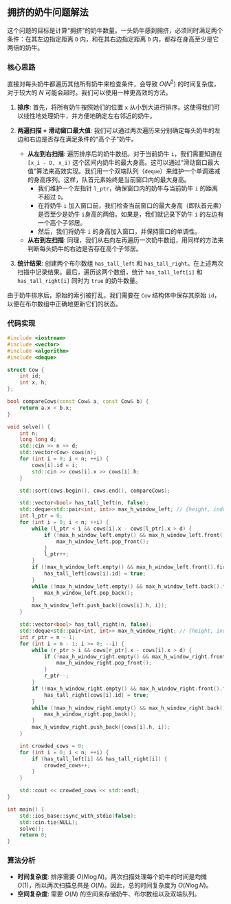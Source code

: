 ## 拥挤的奶牛问题解法

这个问题的目标是计算“拥挤”的奶牛数量。一头奶牛感到拥挤，必须同时满足两个条件：在其左边指定距离 `D` 内，和在其右边指定距离 `D` 内，都存在身高至少是它两倍的奶牛。

### 核心思路

直接对每头奶牛都遍历其他所有奶牛来检查条件，会导致 $O(N^2)$ 的时间复杂度，对于较大的 $N$ 可能会超时。我们可以使用一种更高效的方法。

1.  **排序**: 首先，将所有奶牛按照她们的位置 `x` 从小到大进行排序。这使得我们可以线性地处理奶牛，并方便地确定左右邻近的奶牛。

2.  **两遍扫描 + 滑动窗口最大值**: 我们可以通过两次遍历来分别确定每头奶牛的左边和右边是否存在满足条件的“高个子”奶牛。
    *   **从左到右扫描**: 遍历排序后的奶牛数组。对于当前奶牛 `i`，我们需要知道在 `[x_i - D, x_i)` 这个区间内奶牛的最大身高。这可以通过“滑动窗口最大值”算法来高效实现。我们用一个双端队列（`deque`）来维护一个单调递减的身高序列。这样，队首元素始终是当前窗口内的最大身高。
        *   我们维护一个左指针 `l_ptr`，确保窗口内的奶牛与当前奶牛 `i` 的距离不超过 `D`。
        *   在将奶牛 `i` 加入窗口前，我们检查当前窗口的最大身高（即队首元素）是否至少是奶牛 `i`身高的两倍。如果是，我们就记录下奶牛 `i` 的左边有一个高个子邻居。
        *   然后，我们将奶牛 `i` 的身高加入窗口，并保持窗口的单调性。
    *   **从右到左扫描**: 同理，我们从右向左再遍历一次奶牛数组，用同样的方法来判断每头奶牛的右边是否存在高个子邻居。

3.  **统计结果**: 创建两个布尔数组 `has_tall_left` 和 `has_tall_right`。在上述两次扫描中记录结果。最后，遍历这两个数组，统计 `has_tall_left[i]` 和 `has_tall_right[i]` 同时为 `true` 的奶牛数量。

由于奶牛排序后，原始的索引被打乱，我们需要在 `Cow` 结构体中保存其原始 `id`，以便在布尔数组中正确地更新它们的状态。

### 代码实现
```cpp
#include <iostream>
#include <vector>
#include <algorithm>
#include <deque>

struct Cow {
    int id;
    int x, h;
};

bool compareCows(const Cow& a, const Cow& b) {
    return a.x < b.x;
}

void solve() {
    int n;
    long long d;
    std::cin >> n >> d;
    std::vector<Cow> cows(n);
    for (int i = 0; i < n; ++i) {
        cows[i].id = i;
        std::cin >> cows[i].x >> cows[i].h;
    }

    std::sort(cows.begin(), cows.end(), compareCows);

    std::vector<bool> has_tall_left(n, false);
    std::deque<std::pair<int, int>> max_h_window_left; // {height, index_in_cows}
    int l_ptr = 0;
    for (int i = 0; i < n; ++i) {
        while (l_ptr < i && cows[i].x - cows[l_ptr].x > d) {
            if (!max_h_window_left.empty() && max_h_window_left.front().second == l_ptr) {
                max_h_window_left.pop_front();
            }
            l_ptr++;
        }
        if (!max_h_window_left.empty() && max_h_window_left.front().first >= 2 * cows[i].h) {
            has_tall_left[cows[i].id] = true;
        }
        while (!max_h_window_left.empty() && max_h_window_left.back().first <= cows[i].h) {
            max_h_window_left.pop_back();
        }
        max_h_window_left.push_back({cows[i].h, i});
    }

    std::vector<bool> has_tall_right(n, false);
    std::deque<std::pair<int, int>> max_h_window_right; // {height, index_in_cows}
    int r_ptr = n - 1;
    for (int i = n - 1; i >= 0; --i) {
        while (r_ptr > i && cows[r_ptr].x - cows[i].x > d) {
            if (!max_h_window_right.empty() && max_h_window_right.front().second == r_ptr) {
                max_h_window_right.pop_front();
            }
            r_ptr--;
        }
        if (!max_h_window_right.empty() && max_h_window_right.front().first >= 2 * cows[i].h) {
            has_tall_right[cows[i].id] = true;
        }
        while (!max_h_window_right.empty() && max_h_window_right.back().first <= cows[i].h) {
            max_h_window_right.pop_back();
        }
        max_h_window_right.push_back({cows[i].h, i});
    }

    int crowded_cows = 0;
    for (int i = 0; i < n; ++i) {
        if (has_tall_left[i] && has_tall_right[i]) {
            crowded_cows++;
        }
    }

    std::cout << crowded_cows << std::endl;
}

int main() {
    std::ios_base::sync_with_stdio(false);
    std::cin.tie(NULL);
    solve();
    return 0;
}
```

### 算法分析
*   **时间复杂度**: 排序需要 $O(N \log N)$。两次扫描处理每个奶牛的时间是均摊 $O(1)$，所以两次扫描总共是 $O(N)$。因此，总的时间复杂度为 $O(N \log N)$。
*   **空间复杂度**: 需要 $O(N)$ 的空间来存储奶牛、布尔数组以及双端队列。
